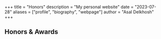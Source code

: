 +++
title = "Honors"
description = "My personal website"
date = "2023-07-28"
aliases = ["profile", "biography", "webpage"]
author = "Asal Delkhosh"
+++

## Honors & Awards
